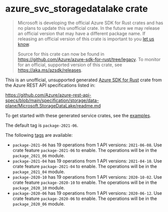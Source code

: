 # azure_svc_storagedatalake crate

> Microsoft is developing the official Azure SDK for Rust crates and has no plans to update this unofficial crate.
> In the future we may release an official version that may have a different package name.
> If releasing an official version of this crate is important to you [let us know](https://github.com/Azure/azure-sdk-for-rust/issues/new/choose).
>
> Source for this crate can now be found in <https://github.com/Azure/azure-sdk-for-rust/tree/legacy>.
> To monitor for an official, supported version of this crate, see <https://aka.ms/azsdk/releases>.

This is an unofficial, unsupported generated [Azure SDK for Rust](https://github.com/Azure/azure-sdk-for-rust/tree/legacy) crate from the Azure REST API specifications listed in:

https://github.com/Azure/azure-rest-api-specs/blob/main/specification/storage/data-plane/Microsoft.StorageDataLake/readme.md

To get started with these generated service crates, see the [examples](https://github.com/Azure/azure-sdk-for-rust/blob/legacy/services/README.md#examples).

The default tag is `package-2021-06`.

The following [tags](https://github.com/Azure/azure-sdk-for-rust/blob/legacy/services/tags.md) are available:

- `package-2021-06` has 19 operations from 1 API versions: `2021-06-08`. Use crate feature `package-2021-06` to enable. The operations will be in the `package_2021_06` module.
- `package-2021-04` has 19 operations from 1 API versions: `2021-04-10`. Use crate feature `package-2021-04` to enable. The operations will be in the `package_2021_04` module.
- `package-2020-10` has 19 operations from 1 API versions: `2020-10-02`. Use crate feature `package-2020-10` to enable. The operations will be in the `package_2020_10` module.
- `package-2020-06` has 19 operations from 1 API versions: `2020-06-12`. Use crate feature `package-2020-06` to enable. The operations will be in the `package_2020_06` module.